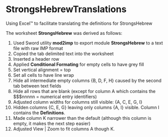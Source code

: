 # StrongsHebrewTranslations
Using Excel™ to facilitate translating the definitions for StrongsHebrew

The worksheet **StrongsHebrew** was derived as follows:
1. Used Sword utility **mod2imp** to export module **StrongsHebrew** to a text file with raw IMP format
2. Copied the tab delimited text into the worksheet
3. Inserted a header row
4. Applied **Conditional Formating** for empty cells to have grey fill
5. Set vertical alignment = top
6. Set all cells to have line wrap
7. Hide all intermediate empty columns {B, D, F, H} caused by the second tab between text fields
8. Hide all rows that are blank (except for column A which contains the $$$nnnnn = numerical entry identifiers)
9. Adjusted column widths for columns still visible: {A, C, E, G, I}
10. Hidden columns {C, E, G} leaving only columns {A, I} visible. Column I contains the **Definitions**.
11. Made column K narrower than the default (although this column is empty, it makes the next step easier)
12. Adjusted View | Zoom to fit columns A though K.
